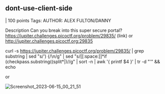 ## dont-use-client-side
 | 100 points
Tags: 
AUTHOR: ALEX FULTON/DANNY

Description
Can you break into this super secure portal? https://jupiter.challenges.picoctf.org/problem/29835/ (link) or http://jupiter.challenges.picoctf.org:29835


curl -s https://jupiter.challenges.picoctf.org/problem/29835/ | grep substring | sed "s/') {/\n/g" | sed "s/[[:space:]]*if (checkpass.substring(\(split\*\|\)//g" | sort -n | awk '{ printf $4 }' | tr -d "'" && echo


or

![Screenshot_2023-06-15_00_21_51](https://github.com/fahimalshihab/PicoCTF/assets/97816146/16be67b6-03ef-4500-aeea-732bc6170694)
